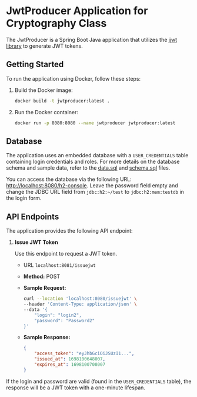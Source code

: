 # JwtProducer Application for Cryptography Class

The JwtProducer is a Spring Boot Java application that utilizes the [jjwt library](https://github.com/jwtk/jjwt) to generate JWT tokens.

## Getting Started

To run the application using Docker, follow these steps:

1. Build the Docker image:
   ```bash
   docker build -t jwtproducer:latest .
   ```

2. Run the Docker container:
   ```bash
   docker run -p 8080:8080 --name jwtproducer jwtproducer:latest
   ```

## Database

The application uses an embedded database with a `USER_CREDENTIALS` table containing login credentials and roles. For more details on the database schema and sample data, refer to the [data.sql](jwtproducer/src/main/resources/data.sql) and [schema.sql](jwtproducer/src/main/resources/schema.sql) files. 

You can access the database via the following URL: [http://localhost:8080/h2-console](http://localhost:8080/h2-console). Leave the password field empty and change the JDBC URL field from `jdbc:h2:~/test` to `jdbc:h2:mem:testdb` in the login form.

## API Endpoints

The application provides the following API endpoint:

1. **Issue JWT Token**

   Use this endpoint to request a JWT token.

   - URL `localhost:8081/issuejwt`
   - **Method:** POST
   - **Sample Request:**

     ```bash
     curl --location 'localhost:8080/issuejwt' \
     --header 'Content-Type: application/json' \
     --data '{
         "login": "login2",
         "password": "Password2"
     }'
     ```
    - **Sample Response:**
        ```json
        {
            "access_token": "eyJhbGciOiJSUzI1...",
            "issued_at": 1698100648007,
            "expires_at": 1698100708007
        }
        ```

If the login and password are valid (found in the `USER_CREDENTIALS` table), the response will be a JWT token with a one-minute lifespan.
